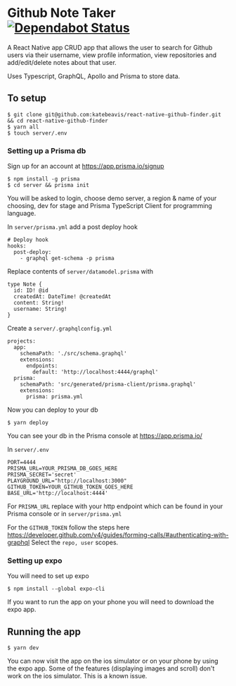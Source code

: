 # Github Note Taker [![Dependabot Status](https://badgen.net/dependabot/katebeavis/react-native-github-finder/260267900?icon=dependabot)](https://app.dependabot.com/accounts/katebeavis/repos/260267900)

A React Native app CRUD app that allows the user to search for Github users via their username, view profile information, view repositories and add/edit/delete notes about that user.

Uses Typescript, GraphQL, Apollo and Prisma to store data.

## To setup

```
$ git clone git@github.com:katebeavis/react-native-github-finder.git && cd react-native-github-finder
$ yarn all
$ touch server/.env
```

### Setting up a Prisma db

Sign up for an account at https://app.prisma.io/signup

```
$ npm install -g prisma
$ cd server && prisma init
```

You will be asked to login, choose demo server, a region & name of your choosing, dev for stage and Prisma TypeScript Client for programming language.

In `server/prisma.yml` add a post deploy hook

```
# Deploy hook
hooks:
  post-deploy:
    - graphql get-schema -p prisma
```

Replace contents of `server/datamodel.prisma` with

```
type Note {
  id: ID! @id
  createdAt: DateTime! @createdAt
  content: String!
  username: String!
}
```

Create a `server/.graphqlconfig.yml`

```
projects:
  app:
    schemaPath: './src/schema.graphql'
    extensions:
      endpoints:
        default: 'http://localhost:4444/graphql'
  prisma:
    schemaPath: 'src/generated/prisma-client/prisma.graphql'
    extensions:
      prisma: prisma.yml

```

Now you can deploy to your db

`$ yarn deploy`

You can see your db in the Prisma console at https://app.prisma.io/

In `server/.env`

```
PORT=4444
PRISMA_URL=YOUR_PRISMA_DB_GOES_HERE
PRISMA_SECRET='secret'
PLAYGROUND_URL="http://localhost:3000"
GITHUB_TOKEN=YOUR_GITHUB_TOKEN_GOES_HERE
BASE_URL='http://localhost:4444'
```

For `PRISMA_URL` replace with your http endpoint which can be found in your Prisma console or in `server/prisma.yml`

For the `GITHUB_TOKEN` follow the steps here https://developer.github.com/v4/guides/forming-calls/#authenticating-with-graphql Select the `repo, user` scopes.

### Setting up expo

You will need to set up expo

`$ npm install --global expo-cli`

If you want to run the app on your phone you will need to download the expo app.

## Running the app

`$ yarn dev`

You can now visit the app on the ios simulator or on your phone by using the expo app. Some of the features (displaying images and scroll) don't work on the ios simulator. This is a known issue.
